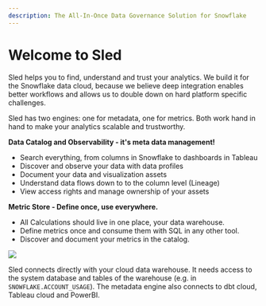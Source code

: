 ```yaml
---
description: The All-In-Once Data Governance Solution for Snowflake
---
```


# Welcome to Sled

Sled helps you to find, understand and trust your analytics. We build it for the Snowflake data cloud, because we believe deep integration enables better workflows and allows us to double down on hard platform specific challenges.&#x20;

Sled has two engines: one for metadata, one for metrics. Both work hand in hand to make your analytics scalable and trustworthy.&#x20;

**Data Catalog and Observability - it's meta data management!**

* Search everything, from columns in Snowflake to dashboards in Tableau
* Discover and observe your data with data profiles
* Document your data and visualization assets
* Understand data flows down to to the column level (Lineage)
* View access rights and manage ownership of your assets

**Metric Store - Define once, use everywhere.**&#x20;

* All Calculations should live in one place, your data warehouse.&#x20;
* Define metrics once and consume them with SQL in any other tool.&#x20;
* Discover and document your metrics in the catalog.&#x20;



![](.gitbook/assets/overview\_architecture.png)

Sled connects directly with your cloud data warehouse. It needs access to the system database and tables of the warehouse (e.g. in `SNOWFLAKE.ACCOUNT_USAGE`). The metadata engine also connects to dbt cloud, Tableau cloud and PowerBI.&#x20;


